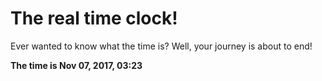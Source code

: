 # The real time clock!

Ever wanted to know what the time is? Well, your journey is about to end!

**The time is Nov 07, 2017, 03:23**